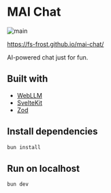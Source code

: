 # MAI Chat

![main](https://github.com/FS-Frost/mai-chat/actions/workflows/main.yml/badge.svg)

https://fs-frost.github.io/mai-chat/

AI-powered chat just for fun.

## Built with

- [WebLLM](https://github.com/mlc-ai/web-llm)
- [SvelteKit](https://kit.svelte.dev/)
- [Zod](https://github.com/colinhacks/zod)

## Install dependencies

```sh
bun install
```

## Run on localhost

```sh
bun dev
```
